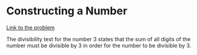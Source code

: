 # Constructing a Number

[Link to the problem](https://www.hackerrank.com/challenges/constructing-a-number/problem?isFullScreen=true)

The divisibility test for the number 3 states that the sum of all digits of the number must be divisible by 3 in order for the number to be divisible by 3.

 
